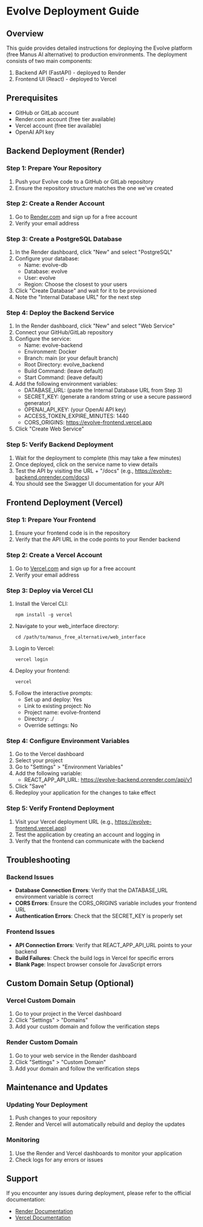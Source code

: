 # Evolve Deployment Guide

## Overview
This guide provides detailed instructions for deploying the Evolve platform (free Manus AI alternative) to production environments. The deployment consists of two main components:
1. Backend API (FastAPI) - deployed to Render
2. Frontend UI (React) - deployed to Vercel

## Prerequisites
- GitHub or GitLab account
- Render.com account (free tier available)
- Vercel account (free tier available)
- OpenAI API key

## Backend Deployment (Render)

### Step 1: Prepare Your Repository
1. Push your Evolve code to a GitHub or GitLab repository
2. Ensure the repository structure matches the one we've created

### Step 2: Create a Render Account
1. Go to [Render.com](https://render.com/) and sign up for a free account
2. Verify your email address

### Step 3: Create a PostgreSQL Database
1. In the Render dashboard, click "New" and select "PostgreSQL"
2. Configure your database:
   - Name: evolve-db
   - Database: evolve
   - User: evolve
   - Region: Choose the closest to your users
3. Click "Create Database" and wait for it to be provisioned
4. Note the "Internal Database URL" for the next step

### Step 4: Deploy the Backend Service
1. In the Render dashboard, click "New" and select "Web Service"
2. Connect your GitHub/GitLab repository
3. Configure the service:
   - Name: evolve-backend
   - Environment: Docker
   - Branch: main (or your default branch)
   - Root Directory: evolve_backend
   - Build Command: (leave default)
   - Start Command: (leave default)
4. Add the following environment variables:
   - DATABASE_URL: (paste the Internal Database URL from Step 3)
   - SECRET_KEY: (generate a random string or use a secure password generator)
   - OPENAI_API_KEY: (your OpenAI API key)
   - ACCESS_TOKEN_EXPIRE_MINUTES: 1440
   - CORS_ORIGINS: https://evolve-frontend.vercel.app
5. Click "Create Web Service"

### Step 5: Verify Backend Deployment
1. Wait for the deployment to complete (this may take a few minutes)
2. Once deployed, click on the service name to view details
3. Test the API by visiting the URL + "/docs" (e.g., https://evolve-backend.onrender.com/docs)
4. You should see the Swagger UI documentation for your API

## Frontend Deployment (Vercel)

### Step 1: Prepare Your Frontend
1. Ensure your frontend code is in the repository
2. Verify that the API URL in the code points to your Render backend

### Step 2: Create a Vercel Account
1. Go to [Vercel.com](https://vercel.com/) and sign up for a free account
2. Verify your email address

### Step 3: Deploy via Vercel CLI
1. Install the Vercel CLI:
   ```
   npm install -g vercel
   ```
2. Navigate to your web_interface directory:
   ```
   cd /path/to/manus_free_alternative/web_interface
   ```
3. Login to Vercel:
   ```
   vercel login
   ```
4. Deploy your frontend:
   ```
   vercel
   ```
5. Follow the interactive prompts:
   - Set up and deploy: Yes
   - Link to existing project: No
   - Project name: evolve-frontend
   - Directory: ./
   - Override settings: No

### Step 4: Configure Environment Variables
1. Go to the Vercel dashboard
2. Select your project
3. Go to "Settings" > "Environment Variables"
4. Add the following variable:
   - REACT_APP_API_URL: https://evolve-backend.onrender.com/api/v1
5. Click "Save"
6. Redeploy your application for the changes to take effect

### Step 5: Verify Frontend Deployment
1. Visit your Vercel deployment URL (e.g., https://evolve-frontend.vercel.app)
2. Test the application by creating an account and logging in
3. Verify that the frontend can communicate with the backend

## Troubleshooting

### Backend Issues
- **Database Connection Errors**: Verify that the DATABASE_URL environment variable is correct
- **CORS Errors**: Ensure the CORS_ORIGINS variable includes your frontend URL
- **Authentication Errors**: Check that the SECRET_KEY is properly set

### Frontend Issues
- **API Connection Errors**: Verify that REACT_APP_API_URL points to your backend
- **Build Failures**: Check the build logs in Vercel for specific errors
- **Blank Page**: Inspect browser console for JavaScript errors

## Custom Domain Setup (Optional)

### Vercel Custom Domain
1. Go to your project in the Vercel dashboard
2. Click "Settings" > "Domains"
3. Add your custom domain and follow the verification steps

### Render Custom Domain
1. Go to your web service in the Render dashboard
2. Click "Settings" > "Custom Domain"
3. Add your domain and follow the verification steps

## Maintenance and Updates

### Updating Your Deployment
1. Push changes to your repository
2. Render and Vercel will automatically rebuild and deploy the updates

### Monitoring
1. Use the Render and Vercel dashboards to monitor your application
2. Check logs for any errors or issues

## Support
If you encounter any issues during deployment, please refer to the official documentation:
- [Render Documentation](https://render.com/docs)
- [Vercel Documentation](https://vercel.com/docs)
